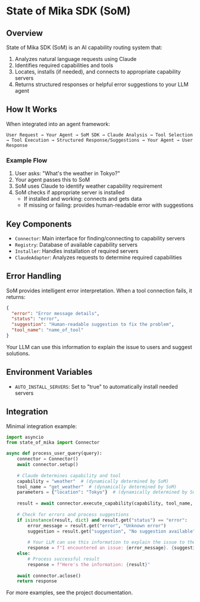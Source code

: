 # State of Mika SDK (SoM)

## Overview

State of Mika SDK (SoM) is an AI capability routing system that:

1. Analyzes natural language requests using Claude
2. Identifies required capabilities and tools
3. Locates, installs (if needed), and connects to appropriate capability servers
4. Returns structured responses or helpful error suggestions to your LLM agent

## How It Works

When integrated into an agent framework:

```
User Request → Your Agent → SoM SDK → Claude Analysis → Tool Selection → Tool Execution → Structured Response/Suggestions → Your Agent → User Response
```

### Example Flow

1. User asks: "What's the weather in Tokyo?"
2. Your agent passes this to SoM
3. SoM uses Claude to identify weather capability requirement
4. SoM checks if appropriate server is installed
   - If installed and working: connects and gets data
   - If missing or failing: provides human-readable error with suggestions

## Key Components

- `Connector`: Main interface for finding/connecting to capability servers
- `Registry`: Database of available capability servers
- `Installer`: Handles installation of required servers
- `ClaudeAdapter`: Analyzes requests to determine required capabilities

## Error Handling

SoM provides intelligent error interpretation. When a tool connection fails, it returns:

```json
{
  "error": "Error message details",
  "status": "error",
  "suggestion": "Human-readable suggestion to fix the problem",
  "tool_name": "name_of_tool"
}
```

Your LLM can use this information to explain the issue to users and suggest solutions.

## Environment Variables

- `AUTO_INSTALL_SERVERS`: Set to "true" to automatically install needed servers

## Integration

Minimal integration example:

```python
import asyncio
from state_of_mika import Connector

async def process_user_query(query):
    connector = Connector()
    await connector.setup()
    
    # Claude determines capability and tool
    capability = "weather"  # (dynamically determined by SoM)
    tool_name = "get_weather"  # (dynamically determined by SoM)
    parameters = {"location": "Tokyo"}  # (dynamically determined by SoM)
    
    result = await connector.execute_capability(capability, tool_name, parameters)
    
    # Check for errors and process suggestions
    if isinstance(result, dict) and result.get("status") == "error":
        error_message = result.get("error", "Unknown error")
        suggestion = result.get("suggestion", "No suggestion available")
        
        # Your LLM can use this information to explain the issue to the user
        response = f"I encountered an issue: {error_message}. {suggestion}"
    else:
        # Process successful result
        response = f"Here's the information: {result}"
    
    await connector.aclose()
    return response
```

For more examples, see the project documentation. 
